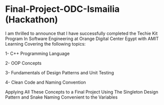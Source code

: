 # Final-Project-ODC-Ismailia (Hackathon)
I am thrilled to announce that I have successfully completed the Techie Kit Program In Software Engineering at Orange Digital Center Egypt with AMIT Learning Covering the following topics:

1- C++ Programming Language

2- OOP Concepts

3- Fundamentals of Design Patterns and Unit Testing

4- Clean Code and Naming Convention

Applying All These Concepts to a Final Project Using The Singleton Design Pattern and Snake Naming Convenient to the Variables
